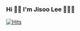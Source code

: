 ### Hi 👋🏻  I'm Jisoo Lee 👩🏻‍💻 ###
[![Hits](https://hits.seeyoufarm.com/api/count/incr/badge.svg?url=https%3A%2F%2Fgithub.com%2F1eejisoo%2Fhit-counter&count_bg=%23EFBFD6&title_bg=%23555555&icon=&icon_color=%23E7E7E7&title=hits&edge_flat=false)](https://hits.seeyoufarm.com)
